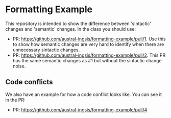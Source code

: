# Formatting Example

This repository is intended to show the difference between 'sintactic' changes and 'semantic' changes.
In the class you should use:
- PR: https://github.com/austral-ingsis/formatting-example/pull/1. Use this to show how semantic changes are very hard to identify when there are unnecessary sintactic changes.
- PR: https://github.com/austral-ingsis/formatting-example/pull/2. This PR has the same semantic changes as #1 but without the sintactic change noise.

## Code conflicts

We also have an example for how a code conflict looks like. You can see it in the PR:

- PR: https://github.com/austral-ingsis/formatting-example/pull/4